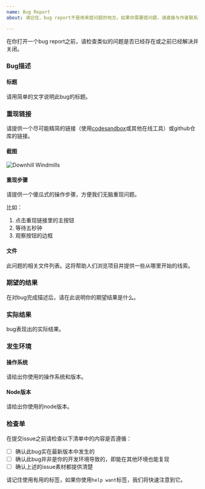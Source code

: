 ```yaml
---
name: Bug Report
about: 请记住，bug report不是用来提问题的地方。如果你需要提问题，请直接与作者联系或者在交流群中询问。

---
```

在你打开一个bug report之前，请检查类似的问题是否已经存在或之前已经解决并关闭。

### Bug描述

#### 标题

请用简单的文字说明此bug的标题。

### 重现链接

请提供一个尽可能精简的链接（使用[codesandbox](https://codesandbox.io/)或其他在线工具）或github仓库的链接。

#### 截图

![Downhill Windmills](http://i.giphy.com/KO8AG2EByqkFi.gif)

#### 重现步骤

请提供一个傻瓜式的操作步骤，方便我们无脑重现问题。

比如：

1. 点击重现链接里的主按钮
2. 等待五秒钟
3. 观察按钮的边框

#### 文件

此问题的相关文件列表。这将帮助人们浏览项目并提供一些从哪里开始的线索。

### 期望的结果

在对bug完成描述后，请在此说明你的期望结果是什么。

### 实际结果

bug表现出的实际结果。

### 发生环境

#### 操作系统

请给出你使用的操作系统和版本。

#### Node版本

请给出你使用的node版本。

### 检查单

在提交issue之前请检查以下清单中的内容是否遵循：

- [ ] 确认此bug实在最新版本中发生的
- [ ] 确认此bug并非是你的开发环境导致的，即能在其他环境也能复现
- [ ] 确认上述的issue素材都提供清楚

请记住使用有用的标签，如果你使用`help want`标签，我们将快速注意到它。
